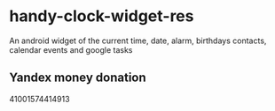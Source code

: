 # handy-clock-widget-res
An android widget of the current time, date, alarm, birthdays contacts, calendar events and google tasks

## Yandex money donation

41001574414913
